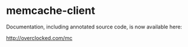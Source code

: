 # memcache-client

Documentation, including annotated source code, is now available here:

http://overclocked.com/mc
